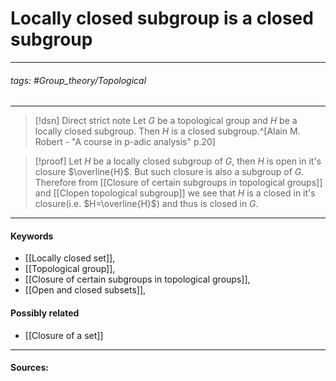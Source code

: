 # Locally closed subgroup is a closed subgroup
***
###### tags: #Group_theory/Topological 
***
>[!dsn] Direct strict note
>Let $G$ be a topological group and $H$ be a locally closed subgroup. Then $H$ is a closed subgroup.^[Alain M. Robert - "A course in p-adic analysis" p.20]

>[!proof]
>Let $H$ be a locally closed subgroup of $G$, then $H$ is open in it's closure $\overline{H}$. But such closure is also a subgroup of $G$. Therefore from [[Closure of certain subgroups in topological groups]] and [[Clopen topological subgroup]] we see that $H$ is a closed in it's closure(i.e. $H=\overline{H}$) and thus is closed in $G$.

***
#### Keywords
- [[Locally closed set]],
- [[Topological group]],
- [[Closure of certain subgroups in topological groups]],
- [[Open and closed subsets]],
#### Possibly related
- [[Closure of a set]]
***
#### Sources: